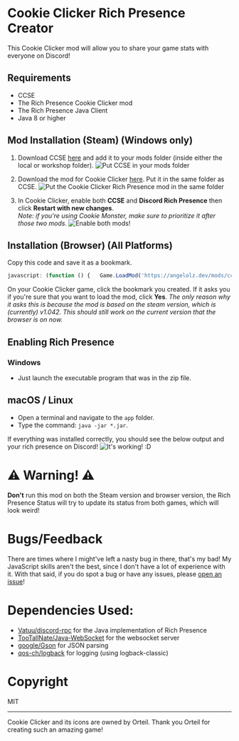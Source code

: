 # Cookie Clicker Rich Presence Creator
This Cookie Clicker mod will allow you to share your game stats with everyone on Discord!

## Requirements
- CCSE
- The Rich Presence Cookie Clicker mod
- The Rich Presence Java Client
- Java 8 or higher

## Mod Installation (Steam) (Windows only)
1) Download CCSE [here](https://klattmose.github.io/CookieClicker/SteamMods/CCSE.zip?v=2.031) and add it to your mods folder (inside either the local or workshop folder).
   ![Put CCSE in your mods folder](https://i.imgur.com/nIweduY.png)
   
2) Download the mod for Cookie Clicker [here](https://www.google.com/). Put it in the same folder as CCSE.
   ![Put the Cookie Clicker Rich Presence mod in the same folder](https://i.imgur.com/8xljqfU.png)
   
3) In Cookie Clicker, enable both **CCSE** and **Discord Rich Presence** then click **Restart with new changes**.  
   *Note: if you're using Cookie Monster, make sure to prioritize it after those two mods.*
   ![Enable both mods!](https://i.imgur.com/MPEgYTJ.png)
   
## Installation (Browser) (All Platforms)
Copy this code and save it as a bookmark.
```javascript
javascript: (function () {   Game.LoadMod('https://angelolz.dev/mods/ccrpc/main.js'); }());
```

On your Cookie Clicker game, click the bookmark you created. If it asks you if you're sure that you want to load the mod, click **Yes**. *The only reason why it asks this is because the mod is based on the steam version, which is (currently) v1.042. This should still work on the current version that the browser is on now.* 

## Enabling Rich Presence
### Windows
- Just launch the executable program that was in the zip file.

## macOS / Linux
- Open a terminal and navigate to the `app` folder.
- Type the command: `java -jar *.jar`.

If everything was installed correctly, you should see the below output and your rich presence on Discord!
![It's working! :D](https://i.imgur.com/JAIsMk4.png)

# :warning: Warning! :warning: 
**Don't** run this mod on both the Steam version and browser version, the Rich Presence Status will try to update its status from both games, which will look weird!

# Bugs/Feedback
There are times where I might've left a nasty bug in there, that's my bad! My JavaScript skills aren't the best, since I don't have a lot of experience with it. With that said, if you do spot a bug or have any issues, please [open an issue](https://github.com/angelolz1/CookieClickerRPC/issues)! 

# Dependencies Used:
- [Vatuu/discord-rpc](https://github.com/Vatuu/discord-rpc) for the Java implementation of Rich Presence
- [TooTallNate/Java-WebSocket](https://github.com/TooTallNate/Java-WebSocket) for the websocket server
- [google/Gson](https://github.com/google/gson) for JSON parsing
- [qos-ch/logback](https://github.com/qos-ch/logback) for logging (using logback-classic)

# Copyright
MIT

---
Cookie Clicker and its icons are owned by Orteil. Thank you Orteil for creating such an amazing game! 
